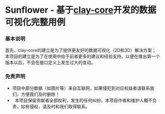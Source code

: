 # Sunflower - 基于[clay-core](https://github.com/yelloxing/clay-core)开发的数据可视化完整用例

### 基本说明

首先，clay-core的建立是为了提供更友好的数据可视化（2D和3D）解决方案；本项目的建立是为了在使用中给于前者更多的建议和经验支持，以便在推出第一个版本以后，不会在接口定义上发生过大的变动。

### 免责声明

*   项目中部分数据（如图片等）来自互联网，如果侵犯到对应权益者请联系我们，方便我们及时删除！
*   本项目保留贡献者全部权利，发生的任何纠纷，本项目作者和维护人概不负责，如有侵权，请及时和我们取得联系。
